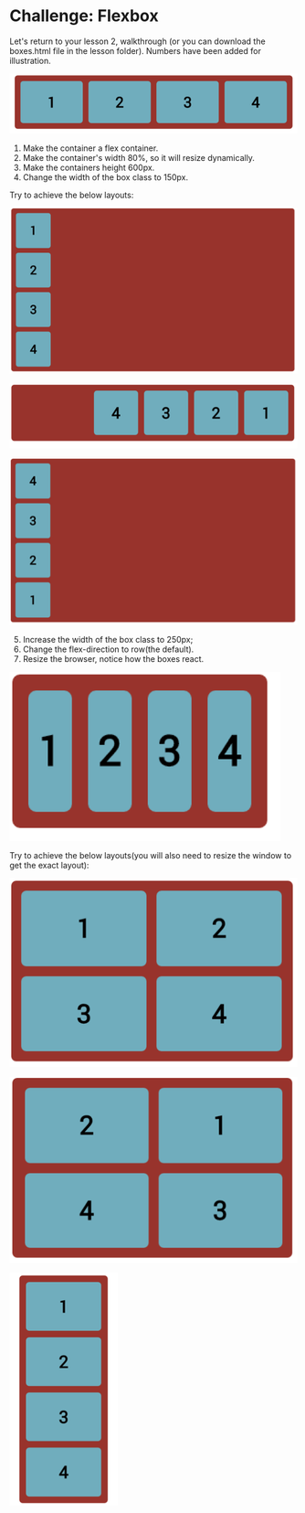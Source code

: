 # Challenge: Flexbox

Let's return to your lesson 2, walkthrough (or you  can download the boxes.html file in the lesson folder). 
Numbers have been added for illustration. 

![flexbox](img/flexbox1.png)

1.  Make the container a flex container.
2.  Make the container's width 80%, so it will resize dynamically.
3.  Make the containers height 600px.
4.  Change the width of the box class to 150px.

Try to achieve the below layouts:
 
![flexbox](img/flexbox2.png)
  
![flexbox](img/flexbox3.png)
  
![flexbox](img/flexbox4.png)

5.  Increase the width of the box class to 250px;
6.  Change the flex-direction to row(the default).
7.  Resize the browser, notice how the boxes react.
  
![flexbox](img/flexbox5.png)

Try to achieve the below layouts(you will also need to resize the window to get the exact layout):
 
![flexbox](img/flexbox6.png)
  
![flexbox](img/flexbox7.png)
  
![flexbox](img/flexbox8.png)  



